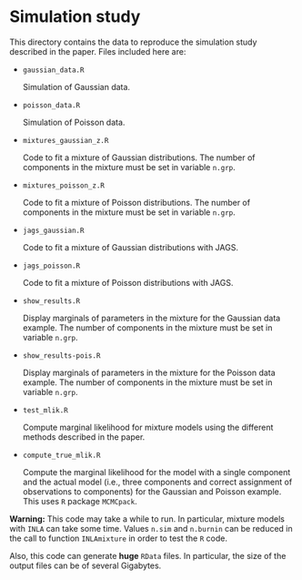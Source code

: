 # Simulation study

This directory contains the data to reproduce the simulation study described
in the paper. Files included here are:

* `gaussian_data.R`

  Simulation of Gaussian data.

* `poisson_data.R`

  Simulation of Poisson data.

* `mixtures_gaussian_z.R`

  Code to fit a mixture of Gaussian distributions. The number of components
  in the mixture must be set in variable `n.grp`.

* `mixtures_poisson_z.R`

  Code to fit a mixture of Poisson distributions. The number of components
  in the mixture must be set in variable `n.grp`.

* `jags_gaussian.R`

  Code to fit a mixture of Gaussian distributions with JAGS.

* `jags_poisson.R`

  Code to fit a mixture of Poisson distributions with JAGS.

* `show_results.R`

  Display marginals of parameters in the mixture for the Gaussian data example.
  The number of components in the mixture must be set in variable `n.grp`.

* `show_results-pois.R`

  Display marginals of parameters in the mixture for the Poisson data example.
  The number of components in the mixture must be set in variable `n.grp`.

* `test_mlik.R`

  Compute marginal likelihood for mixture models using the different methods
  described in the paper.

* `compute_true_mlik.R `

  Compute the marginal likelihood for the model with a single component and the
  actual model (i.e., three components and correct assignment of observations to
  components) for the Gaussian and Poisson example. This uses `R` package
  `MCMCpack`.

**Warning:** This code may take a while to run. In particular, mixture models
with `INLA` can take some time. Values `n.sim` and `n.burnin` can be reduced in
the call to function `INLAmixture` in order to test the `R` code.

Also, this code can generate **huge** `RData` files. In particular, the size
of the output files can be of several Gigabytes.


